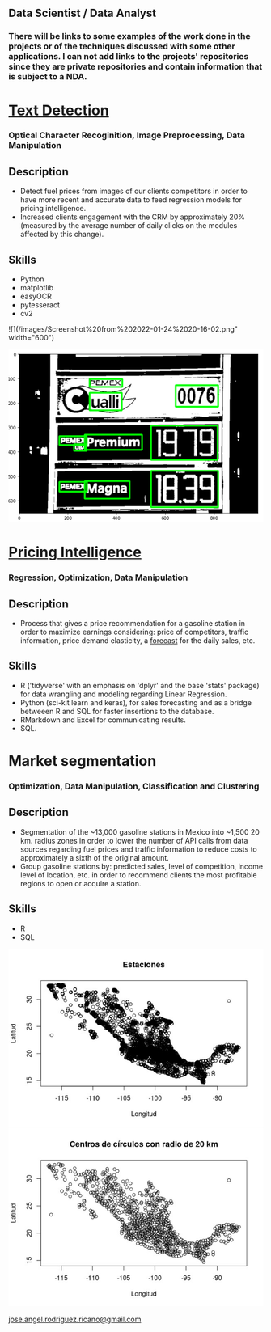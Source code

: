 
## Data Scientist / Data Analyst 

### There will be links to some examples of the work done in the projects or of the techniques discussed with some other applications. I can not add links to the projects' repositories since they are private repositories and contain information that is subject to a NDA.

# [Text Detection](https://github.com/JosARodriguez/jose_portfolio/blob/main/Preprocesamiento.pdf)
### Optical Character Recoginition, Image Preprocessing, Data Manipulation

## Description
* Detect fuel prices from images of our clients competitors in order to have more recent and accurate data to feed regression models for pricing intelligence.
* Increased clients engagement with the CRM by approximately 20% (measured by the average number of daily clicks on the modules affected by this change). 

## Skills

* Python
* matplotlib
* easyOCR
* pytesseract
* cv2


![](/images/Screenshot%20from%202022-01-24%2020-16-02.png" width="600")


![](/images/Screenshot%20from%202022-01-24%2020-16-36.png)

# [Pricing Intelligence](https://github.com/JosARodriguez/jose_portfolio/blob/main/pricingIntelligence.pdf)
### Regression, Optimization, Data Manipulation

## Description 
* Process that gives a price recommendation for a gasoline station in order to maximize earnings considering: price of competitors, traffic information, price demand elasticity, a [forecast](https://github.com/JosARodriguez/jose_portfolio/blob/main/Forecast.ipynb) for the daily sales, etc. 

## Skills

* R ('tidyverse' with an emphasis on 'dplyr' and the base 'stats' package) for data wrangling and modeling regarding Linear Regression.
* Python (sci-kit learn and keras), for sales forecasting and as a bridge betweeen R and SQL for faster insertions to the database.
* RMarkdown and Excel for communicating results.
* SQL.

# Market segmentation
### Optimization, Data Manipulation, Classification and Clustering


## Description

* Segmentation of the ~13,000 gasoline stations in Mexico into ~1,500 20 km. radius zones in order to lower the number of API calls from data sources regarding fuel prices and traffic information to reduce costs to approximately a sixth of the original amount.
* Group gasoline stations by: predicted sales, level of competition, income level of location, etc. in order to recommend clients the most profitable regions to open or acquire a station.

## Skills

* R
* SQL

![](/images/indewx.jpeg)
![](/images/index.jpeg)

jose.angel.rodriguez.ricano@gmail.com
